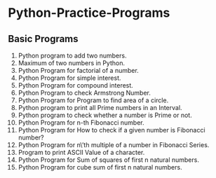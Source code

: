 # Python-Practice-Programs
<h2>Basic Programs</h2>
<ol>
  <li>Python program to add two numbers.</li>
 <li>Maximum of two numbers in Python.</li>
 <li>Python Program for factorial of a number.</li>
 <li>Python Program for simple interest.</li>
 <li>Python Program for compound interest.</li>
 <li>Python Program to check Armstrong Number.</li>
 <li>Python Program for Program to find area of a circle.</li>
 <li>Python program to print all Prime numbers in an Interval.</li>
 <li>Python program to check whether a number is Prime or not.</li>
 <li>Python Program for n-th Fibonacci number.</li>
 <li>Python Program for How to check if a given number is Fibonacci number?
 <li>Python Program for n\’th multiple of a number in Fibonacci Series.</li>
 <li>Program to print ASCII Value of a character.</li>
 <li>Python Program for Sum of squares of first n natural numbers.</li>
 <li>Python Program for cube sum of first n natural numbers.</li>
</ol>
